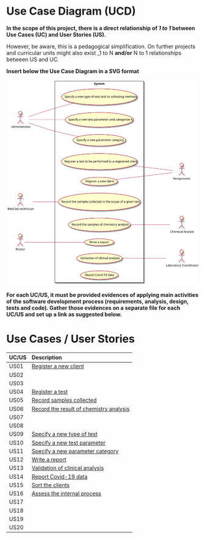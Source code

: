 # Use Case Diagram (UCD)

**In the scope of this project, there is a direct relationship of _1 to 1_ between Use Cases (UC) and User Stories (US).**

However, be aware, this is a pedagogical simplification. On further projects and curricular units might also exist _1 to N **and/or** N to 1 relationships between US and UC.

**Insert below the Use Case Diagram in a SVG format**

![Use Case Diagram](UCD.svg)


**For each UC/US, it must be provided evidences of applying main activities of the software development process (requirements, analysis, design, tests and code). Gather those evidences on a separate file for each UC/US and set up a link as suggested below.**

# Use Cases / User Stories
| UC/US  | Description                                                               |                   
|:----|:------------------------------------------------------------------------|
| US01 | [Register a new client](US01.md)|
| US02 | |
| US03 | |
| US04 | [Register a test](US04.md)   |
| US05 | [Record samples collected](US05.md)  |
| US06 | [Record the result of chemistry analysis](US.06)|
| US07 | |
| US08 | |
| US09 | [Specify a new type of test](US09.md)|
| US10 | [Specify a new test parameter](US10.md)|
| US11 | [Specify a new parameter category](US11.md)|
| US12 | [Write a report](US12.md)|
| US13 | [Validation of clinical analysis](US13.md)|
| US14 | [Report Covid-19 data](US14.md)|
| US15 | [Sort the clients](US15.md)|
| US16 | [Assess the internal process](US16.md)|
| US17 ||
| US18 ||
| US19 ||
| US20 ||

